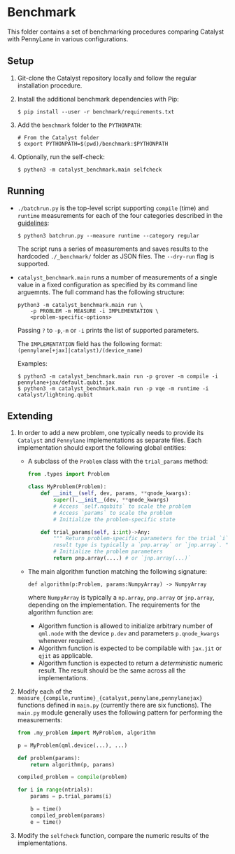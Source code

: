 Benchmark
=========

This folder contains a set of benchmarking procedures comparing Catalyst with
PennyLane in various configurations.


Setup
-----

1. Git-clone the Catalyst repository locally and follow the regular installation
   procedure.
2. Install the additional benchmark dependencies with Pip:

   ``` shell
   $ pip install --user -r benchmark/requirements.txt
   ```

3. Add the `benchmark` folder to the `PYTHONPATH`:

   ``` shell
   # From the Catalyst folder
   $ export PYTHONPATH=$(pwd)/benchmark:$PYTHONPATH
   ```

4. Optionally, run the self-check:

   ``` shell
   $ python3 -m catalyst_benchmark.main selfcheck
   ```

Running
-------

* `./batchrun.py` is the top-level script supporting `compile` (time) and
  `runtime` measurements for each of the four categories described in the
  [guidelines](https://www.notion.so/xanaduai/Benchmarking-Strategy-07492f9104724f1984d09315e2e5ff0e):

  ```shell
  $ python3 batchrun.py --measure runtime --category regular
  ```

  The script runs a series of measurements and saves results to the
  hardcoded `./_benchmark/` folder as JSON files. The `--dry-run` flag is
  supported.

* `catalyst_benchmark.main` runs a number of measurements of a single value in a
  fixed configuration as specified by its command line arguemnts. The full
  command has the following structure:

  ``` shell
  python3 -m catalyst_benchmark.main run \
      -p PROBLEM -m MEASURE -i IMPLEMENTATION \
      <problem-specific-options>
  ```

  Passing `?` to `-p`,`-m` or `-i` prints the list of supported parameters.

  The `IMPLEMENTATION` field has the following format:
  `(pennylane[+jax]|catalyst)/(device_name)`

  Examples:

  ``` shell
  $ python3 -m catalyst_benchmark.main run -p grover -m compile -i pennylane+jax/default.qubit.jax
  $ python3 -m catalyst_benchmark.main run -p vqe -m runtime -i catalyst/lightning.qubit
  ```

Extending
---------

1. In order to add a new problem, one typically needs to provide its `Catalyst`
   and `Pennylane` implementations as separate files. Each implementation should
   export the following global entities:

   * A subclass of the `Problem` class with the `trial_params` method:

     ``` python
     from .types import Problem

     class MyProblem(Problem):
         def __init__(self, dev, params, **qnode_kwargs):
             super().__init__(dev, **qnode_kwargs)
             # Access `self.nqubits` to scale the problem
             # Access `params` to scale the problem
             # Initialize the problem-specific state

         def trial_params(self, i:int)->Any:
             """ Return problem-specific parameters for the trial `i`. The
             result type is typically a `pnp.array` or `jnp.array`. """
             # Initialize the problem parameters
             return pnp.array(....) # or `jnp.array(...)`
     ```

   * The main algorithm function matching the following signature:

     `def algorithm(p:Problem, params:NumpyArray) -> NumpyArray`

     where `NumpyArray` is typically a `np.array`, `pnp.array` or `jnp.array`,
     depending on the implementation. The requirements for the algorithm
     function are:

     - Algorithm function is allowed to initialize arbitrary number of
       `qml.node` with the device `p.dev` and parameters `p.qnode_kwargs`
       whenever required.
     - Algorithm function is expected to be compilable with `jax.jit` or `qjit`
       as applicable.
     - Algorithm function is expected to return a _deterministic_ numeric
       result. The result should be the same across all the implementations.


2. Modify each of the
   `measure_{compile,runtime}_{catalyst,pennylane,pennylanejax}` functions
   defined in `main.py` (currently there are six functions).
   The `main.py` module generally uses the following pattern for performing the
   measurements:

   ```python
   from .my_problem import MyProblem, algorithm

   p = MyProblem(qml.device(...), ...)

   def problem(params):
       return algorithm(p, params)

   compiled_problem = compile(problem)

   for i in range(ntrials):
       params = p.trial_params(i)

       b = time()
       compiled_problem(params)
       e = time()
   ```

3. Modify the `selfcheck` function, compare the numeric results of
   the implementations.

